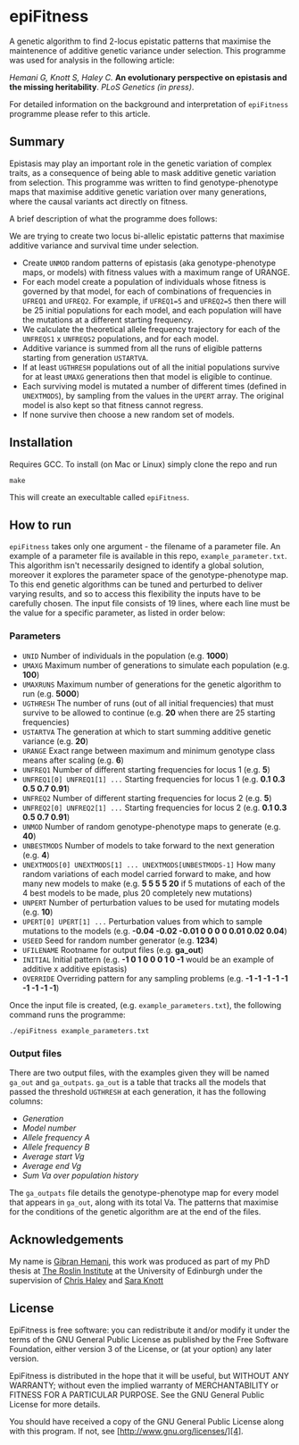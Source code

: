 epiFitness
==========

A genetic algorithm to find 2-locus epistatic patterns that maximise the maintenence of additive genetic variance under selection. This programme was used for analysis in the following article:

*Hemani G, Knott S, Haley C.* **An evolutionary perspective on epistasis and the missing heritability**. *PLoS Genetics (in press)*.

For detailed information on the background and interpretation of `epiFitness` programme please refer to this article.

## Summary

Epistasis may play an important role in the genetic variation of complex traits, as a consequence of being able to mask additive genetic variation from selection. This programme was written to find genotype-phenotype maps that maximise additive genetic variation over many generations, where the causal variants act directly on fitness.

A brief description of what the programme does follows:

We are trying to create two locus bi-allelic epistatic patterns that maximise additive variance and survival time under selection.
- Create `UNMOD` random patterns of epistasis (aka genotype-phenotype maps, or models) with fitness values with a maximum range of URANGE.
- For each model create a population of individuals whose fitness is governed by that model, for each of combinations of frequencies in `UFREQ1` and `UFREQ2`. For example, if `UFREQ1=5` and `UFREQ2=5` then there will be 25 initial populations for each model, and each population will have the mutations at a different starting frequency.
- We calculate the theoretical allele frequency trajectory for each of the `UNFREQS1` x `UNFREQS2` populations, and for each model.
- Additive variance is summed from all the runs of eligible patterns starting from generation `USTARTVA`.
- If at least `UGTHRESH` populations out of all the initial populations survive for at least `UMAXG` generations then that model is eligible to continue.
- Each surviving model is mutated a number of different times (defined in `UNEXTMODS`), by sampling from the values in the `UPERT` array. The original model is also kept so that fitness cannot regress.
- If none survive then choose a new random set of models.


## Installation


Requires GCC. To install (on Mac or Linux) simply clone the repo and run

    make

This will create an execultable called `epiFitness`.


## How to run

`epiFitness` takes only one argument - the filename of a parameter file. An example of a parameter file is available in this repo, `example_parameter.txt`. This algorithm isn't necessarily designed to identify a global solution, moreover it explores the parameter space of the genotype-phenotype map. To this end genetic algorithms can be tuned and perturbed to deliver varying results, and so to access this flexibility the inputs have to be carefully chosen. The input file consists of 19 lines, where each line must be the value for a specific parameter, as listed in order below:


### Parameters

- `UNID` Number of individuals in the population (e.g. **1000**)
- `UMAXG` Maximum number of generations to simulate each population (e.g. **100**)
- `UMAXRUNS` Maximum number of generations for the genetic algorithm to run (e.g. **5000**)
- `UGTHRESH` The number of runs (out of all initial frequencies) that must survive to be allowed to continue (e.g. **20** when there are 25 starting frequencies)
- `USTARTVA` The generation at which to start summing additive genetic variance (e.g. **20**)
- `URANGE` Exact range between maximum and minimum genotype class means after scaling (e.g. **6**)
- `UNFREQ1` Number of different starting frequencies for locus 1 (e.g. **5**)
- `UNFREQ1[0] UNFREQ1[1] ...` Starting frequencies for locus 1 (e.g. **0.1 0.3 0.5 0.7 0.91**)
- `UNFREQ2` Number of different starting frequencies for locus 2 (e.g. **5**)
- `UNFREQ2[0] UNFREQ2[1] ...` Starting frequencies for locus 2 (e.g. **0.1 0.3 0.5 0.7 0.91**)
- `UNMOD` Number of random genotype-phenotype maps to generate (e.g. **40**)
- `UNBESTMODS` Number of models to take forward to the next generation (e.g. **4**)
- `UNEXTMODS[0] UNEXTMODS[1] ... UNEXTMODS[UNBESTMODS-1]` How many random variations of each model carried forward to make, and how many new models to make (e.g. **5 5 5 5 20** if 5 mutations of each of the 4 best models to be made, plus 20 completely new mutations)
- `UNPERT` Number of perturbation values to be used for mutating models (e.g. **10**)
- `UPERT[0] UPERT[1] ...` Perturbation values from which to sample mutations to the models (e.g. **-0.04 -0.02 -0.01 0 0 0 0 0.01 0.02 0.04**)
- `USEED` Seed for random number generator (e.g. **1234**)
- `UFILENAME` Rootname for output files (e.g. **ga_out**)
- `INITIAL` Initial pattern (e.g. **-1 0 1 0 0 0 1 0 -1** would be an example of additive x additive epistasis)
- `OVERRIDE` Overriding pattern for any sampling problems (e.g. **-1 -1 -1 -1 -1 -1 -1 -1 -1**)

Once the input file is created, (e.g. `example_parameters.txt`), the following command runs the programme:

    ./epiFitness example_parameters.txt

### Output files

There are two output files, with the examples given they will be named `ga_out` and `ga_outpats`. `ga_out` is a table that tracks all the models that passed the threshold `UGTHRESH` at each generation, it has the following columns:
- *Generation*
- *Model number*
- *Allele frequency A*
- *Allele frequency B*
- *Average start Vg*
- *Average end Vg*
- *Sum Va over population history*

The `ga_outpats` file details the genotype-phenotype map for every model that appears in `ga_out`, along with its total Va. The patterns that maximise for the conditions of the genetic algorithm are at the end of the files.


## Acknowledgements

My name is [Gibran Hemani][0], this work was produced as part of my PhD thesis at [The Roslin Institute][1] at the University of Edinburgh under the supervision of [Chris Haley][2] and [Sara Knott][3]

## License

EpiFitness is free software: you can redistribute it and/or modify it under the terms of the GNU General Public License as published by the Free Software Foundation, either version 3 of the License, or (at your option) any later version.

EpiFitness is distributed in the hope that it will be useful, but WITHOUT ANY WARRANTY; without even the implied warranty of MERCHANTABILITY or FITNESS FOR A PARTICULAR PURPOSE.  See the GNU General Public License for more details.

You should have received a copy of the GNU General Public License along with this program.  If not, see [http://www.gnu.org/licenses/][4].

 [0]:http://www.complextraitgenomics.com/the_team/index.php#gibran_hemani
 [1]:http://www.roslin.ac.uk
 [2]:http://www.roslin.ed.ac.uk/chris-haley/
 [3]:http://www.ed.ac.uk/schools-departments/biology/evolutionary-biology/staff-profiles?id=sknott&cw_xml=homepage.php
 [4]:http://www.gnu.org/licenses/

